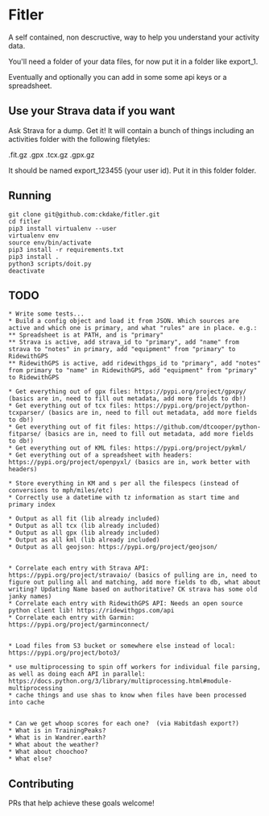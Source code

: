 # Fitler

A self contained, non descructive, way to help you understand your activity data.

You'll need a folder of your data files, for now put it in a folder like export_1.

Eventually and optionally you can add in some some api keys or a spreadsheet.

## Use your Strava data if you want

Ask Strava for a dump. Get it! It will contain a bunch of things including
an activities folder with the following filetyles:

.fit.gz
.gpx
.tcx.gz
.gpx.gz

It should be named export_123455 (your user id). Put it in this folder folder.

## Running

    git clone git@github.com:ckdake/fitler.git
    cd fitler
    pip3 install virtualenv --user
    virtualenv env
    source env/bin/activate
    pip3 install -r requirements.txt
    pip3 install .
    python3 scripts/doit.py
    deactivate


## TODO

    * Write some tests...
    * Build a config object and load it from JSON. Which sources are active and which one is primary, and what "rules" are in place. e.g.:
    ** Spreadsheet is at PATH, and is "primary"
    ** Strava is active, add strava_id to "primary", add "name" from strava to "notes" in primary, add "equipment" from "primary" to RidewithGPS
    ** RidewithGPS is active, add ridewithgps_id to "primary", add "notes" from primary to "name" in RidewithGPS, add "equipment" from "primary" to RidewithGPS

    * Get everything out of gpx files: https://pypi.org/project/gpxpy/  (basics are in, need to fill out metadata, add more fields to db!)
    * Get everything out of tcx files: https://pypi.org/project/python-tcxparser/ (basics are in, need to fill out metadata, add more fields to db!) 
    * Get everything out of fit files: https://github.com/dtcooper/python-fitparse/ (basics are in, need to fill out metadata, add more fields to db!)
    * Get everything out of KML files: https://pypi.org/project/pykml/
    * Get everything out of a spreadsheet with headers: https://pypi.org/project/openpyxl/ (basics are in, work better with headers)

    * Store everything in KM and s per all the filespecs (instead of conversions to mph/miles/etc)
    * Correctly use a datetime with tz information as start time and primary index

    * Output as all fit (lib already included)
    * Output as all tcx (lib already included)
    * Output as all gpx (lib already included)
    * Output as all kml (lib already included)
    * Output as all geojson: https://pypi.org/project/geojson/ 


    * Correlate each entry with Strava API: https://pypi.org/project/stravaio/ (basics of pulling are in, need to figure out pulling all and matching, add more fields to db, what about writing? Updating Name based on authoritative? CK strava has some old janky names)
    * Correlate each entry with RidewithGPS API: Needs an open source python client lib! https://ridewithgps.com/api
    * Correlate each entry with Garmin: https://pypi.org/project/garminconnect/ 


    * Load files from S3 bucket or somewhere else instead of local: https://pypi.org/project/boto3/ 

    * use multiprocessing to spin off workers for individual file parsing, as well as doing each API in parallel: https://docs.python.org/3/library/multiprocessing.html#module-multiprocessing 
    * cache things and use shas to know when files have been processed into cache


    * Can we get whoop scores for each one?  (via Habitdash export?)
    * What is in TrainingPeaks?
    * What is in Wandrer.earth?
    * What about the weather?
    * What about choochoo?
    * What else?

## Contributing

PRs that help achieve these goals welcome!  
